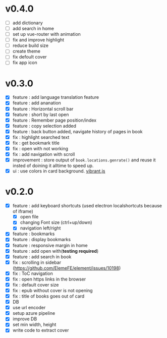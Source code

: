 # v0.4.0

- [ ] add dictionary
- [ ] add search in home
- [ ] set up vue-router with animation
- [ ] fix and improve highlight
- [ ] reduce build size
- [ ] create theme
- [ ] fix defoult cover
- [ ] fix app icon

# v0.3.0

- [x] feature : add language translation feature
- [x] feature : add ananation
- [x] feature : Horizontal scroll bar
- [x] feature : short by last open
- [x] feature : Remember page position/index
- [x] feature : copy selection added
- [x] feature : back button added, navigate history of pages in book
- [x] fix : highlight searched text
- [x] fix : get bookmark title
- [x] fix : open with not working
- [x] fix : add navigation with scroll
- [x] improvement : store output of `book.locations.genrate()` and reuse it insted of doining it alltime to speed up.
- [x] ui : use colors in card background. [vibrant.js](https://jariz.github.io/vibrant.js/)

# v0.2.0

- [x] feature : add keyboard shortcuts (used electron localshortcuts because of iframe)
  - [x] open file
  - [x] changing Font size (ctrl+up/down)
  - [x] navigation left/right
- [x] feature : bookmarks
- [x] feature : display bookmarks
- [x] feature : responsive margin in home
- [x] feature : add open with(**testing required**)
- [x] feature : add search in book
- [x] fix : scrolling in sidebar (<https://github.com/ElemeFE/element/issues/10198>)
- [x] fix : ToC navigation
- [x] fix : open https links in the browser
- [x] fix : default cover size
- [x] fix : epub without cover is not opening
- [x] fix : title of books goes out of card
- [x] DB
- [x] use url encoder
- [x] setup azure pipeline
- [x] improve DB
- [x] set min width, height
- [x] write code to extract cover